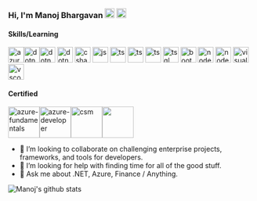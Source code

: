 ### Hi, I'm Manoj Bhargavan <a href="mailto:manoj.bhargavan@outlook.in" _target="blank"><img src="https://staticimgstoremb.blob.core.windows.net/images/raw/outlook-icon.svg" alt="outlook"  height="20px" width="20px"></a> <a href="https://www.linkedin.com/in/manojbhargavan/"><img src="https://staticimgstoremb.blob.core.windows.net/images/raw/linkedin/linkedin-original.svg" alt="linkedin" height="20px" width="20px" _target="blank"></a>

#### Skills/Learning

<img src="https://staticimgstoremb.blob.core.windows.net/images/raw/AzureNew.png" alt="azure" height="32px" width="32px"><img src="https://staticimgstoremb.blob.core.windows.net/images/raw/480px-.NET_Core_Logo.svg.png" alt="dotnetcore" height="32px" width="32px"><img src="https://staticimgstoremb.blob.core.windows.net/images/raw/dot-net/dot-net-original.svg" alt="dotnet" height="32px" width="32px"> <img src="https://staticimgstoremb.blob.core.windows.net/images/raw/Microsoft_.NET_logo.svg.png" alt="dotnet6" height="32px" width="32px"> <img src="https://staticimgstoremb.blob.core.windows.net/images/raw/csharp/csharp-original.svg" alt="csharp" height="32px" width="32px"> <img src="https://staticimgstoremb.blob.core.windows.net/images/raw/javascript/javascript-original.svg" alt="js" height="32px" width="32px"> <img src="https://staticimgstoremb.blob.core.windows.net/images/raw/typescript/typescript-original.svg" alt="ts" height="32px" width="32px"> <img src="https://staticimgstoremb.blob.core.windows.net/images/raw/html5/html5-original.svg" alt="ts" height="32px" width="32px"> <img src="https://staticimgstoremb.blob.core.windows.net/images/raw/css3/css3-original.svg" alt="ts" height="32px" width="32px"> <img src="https://staticimgstoremb.blob.core.windows.net/images/raw/sql-server.png" alt="tsql" height="32px" width="32px"> <img src="https://staticimgstoremb.blob.core.windows.net/images/raw/bootstrap/bootstrap-plain.svg" alt="bootstrap" height="32px" width="32px"> <img src="https://staticimgstoremb.blob.core.windows.net/images/raw/nodejs/nodejs-original.svg" alt="nodejs" height="32px" width="32px"> <img src="https://staticimgstoremb.blob.core.windows.net/images/raw/npm/npm-original-wordmark.svg" alt="nodejs" height="32px" width="32px"> <img src="https://staticimgstoremb.blob.core.windows.net/images/raw/visualstudio/visualstudio-plain.svg" alt="visualstudio" height="32px" width="32px"> <img src="https://staticimgstoremb.blob.core.windows.net/images/raw/visual-studio-code-1.svg" alt="vscode" height="32px" width="32px">

#### Certified

<a href="https://www.youracclaim.com/badges/40eb4327-77c6-4347-96ce-b0e7bfd44f0f/public_url" target="_blank"><img src="https://staticimgstoremb.blob.core.windows.net/images/crts/microsoft-certified-azure-fundamentals.png" alt="azure-fundamentals" height="64px" width="64px"></a><a href="https://www.youracclaim.com/badges/9f9426e2-6dbc-4836-9a69-e8ca6af2efee/public_url" target="_blank"><img src="https://staticimgstoremb.blob.core.windows.net/images/crts/microsoft-certified-azure-developer-associate.1.png" alt="azure-developer" height="64px" width="64px"></a><a href="http://bcert.me/skryoaykh" target="_blank"><img src="https://staticimgstoremb.blob.core.windows.net/images/crts/seal-csm.png" alt="csm" height="64px" width="64px"></a><a href="http://basno.com/khjlx43i" target="_blank"><img height="64px" width="64px" src="http://basno.com/khjlx43i.png"></a>

- 👯 I’m looking to collaborate on challenging enterprise projects, frameworks, and tools for developers.
- 🤔 I’m looking for help with finding time for all of the good stuff.
- 💬 Ask me about .NET, Azure, Finance / Anything.

![Manoj's github stats](https://github-readme-stats.vercel.app/api?username=manojbhargavan&count_private=true&show_images=true)
